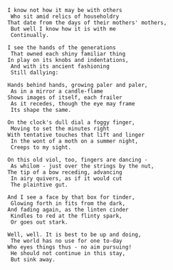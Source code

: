     I know not how it may be with others
     Who sit amid relics of householdry
    That date from the days of their mothers' mothers,
     But well I know how it is with me
     Continually.

    I see the hands of the generations
     That owned each shiny familiar thing
    In play on its knobs and indentations,
     And with its ancient fashioning
     Still dallying:

    Hands behind hands, growing paler and paler,
     As in a mirror a candle-flame
    Shows images of itself, each frailer
     As it recedes, though the eye may frame
     Its shape the same.

    On the clock's dull dial a foggy finger,
     Moving to set the minutes right
    With tentative touches that lift and linger
     In the wont of a moth on a summer night,
     Creeps to my sight.

    On this old viol, too, fingers are dancing -
     As whilom - just over the strings by the nut,
    The tip of a bow receding, advancing
     In airy quivers, as if it would cut
     The plaintive gut.

    And I see a face by that box for tinder,
     Glowing forth in fits from the dark,
    And fading again, as the linten cinder
     Kindles to red at the flinty spark,
     Or goes out stark.

    Well, well. It is best to be up and doing,
     The world has no use for one to-day
    Who eyes things thus - no aim pursuing!
     He should not continue in this stay,
     But sink away.
